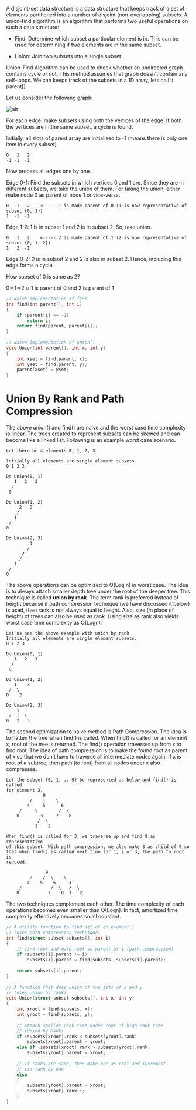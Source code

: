 A disjoint-set data structure is a data structure that keeps track of a set of elements partitioned into a number of disjoint (non-overlapping) subsets. A union-find algorithm is an algorithm that performs two useful operations on such a data structure:

* Find: Determine which subset a particular element is in. This can be used for determining if two elements are in the same subset.

* Union: Join two subsets into a single subset.

Union-Find Algorithm can be used to check whether an undirected graph contains cycle or not. This method assumes that graph doesn’t contain any self-loops. We can keeps track of the subsets in a 1D array, lets call it parent[].

Let us consider the following graph:

![alt](http://www.geeksforgeeks.org/wp-content/uploads/Cycle-in-graph.png)

For each edge, make subsets using both the vertices of the edge. If both the vertices are in the same subset, a cycle is found.

Initially, all slots of parent array are initialized to -1 (means there is only one item in every subset).

```
0   1   2
-1 -1  -1 
```

Now process all edges one by one.

Edge 0-1: Find the subsets in which vertices 0 and 1 are. Since they are in different subsets, we take the union of them. For taking the union, either make node 0 as parent of node 1 or vice-versa.

```
0   1   2    <----- 1 is made parent of 0 (1 is now representative of subset {0, 1})
1  -1  -1
```

Edge 1-2: 1 is in subset 1 and 2 is in subset 2. So, take union.

```
0   1   2    <----- 2 is made parent of 1 (2 is now representative of subset {0, 1, 2})
1   2  -1
```

Edge 0-2: 0 is in subset 2 and 2 is also in subset 2. Hence, including this edge forms a cycle.

How subset of 0 is same as 2?

0->1->2 // 1 is parent of 0 and 2 is parent of 1

```cpp
// Naive implementation of find
int find(int parent[], int i)
{
    if (parent[i] == -1)
        return i;
    return find(parent, parent[i]);
}
  
// Naive implementation of union()
void Union(int parent[], int x, int y)
{
    int xset = find(parent, x);
    int yset = find(parent, y);
    parent[xset] = yset;
}
```

# Union By Rank and Path Compression

The above union() and find() are naive and the worst case time complexity is linear. The trees created to represent subsets can be skewed and can become like a linked list. Following is an example worst case scenario.

```
Let there be 4 elements 0, 1, 2, 3

Initially all elements are single element subsets.
0 1 2 3 

Do Union(0, 1)
   1   2   3  
  /
 0

Do Union(1, 2)
     2   3   
    /
   1
 /
0

Do Union(2, 3)
         3    
        /
      2
     /
   1
 /
0
```

The above operations can be optimized to O(Log n) in worst case. The idea is to always attach smaller depth tree under the root of the deeper tree. This technique is called __union by rank__. The term rank is preferred instead of height because if path compression technique (we have discussed it below) is used, then rank is not always equal to height. Also, size (in place of height) of trees can also be used as rank. Using size as rank also yields worst case time complexity as O(Logn).

```
Let us see the above example with union by rank
Initially all elements are single element subsets.
0 1 2 3 

Do Union(0, 1)
   1   2   3  
  /
 0

Do Union(1, 2)
   1    3
 /  \
0    2

Do Union(2, 3)
    1    
 /  |  \
0   2   3
```

The second optimization to naive method is Path Compression. The idea is to flatten the tree when find() is called. When find() is called for an element x, root of the tree is returned. The find() operation traverses up from x to find root. The idea of path compression is to make the found root as parent of x so that we don’t have to traverse all intermediate nodes again. If x is root of a subtree, then path (to root) from all nodes under x also compresses.

```
Let the subset {0, 1, .. 9} be represented as below and find() is called
for element 3.
              9
         /    |    \  
        4     5      6
     /     \        /  \
    0        3     7    8
            /  \
           1    2  

When find() is called for 3, we traverse up and find 9 as representative
of this subset. With path compression, we also make 3 as child of 9 so 
that when find() is called next time for 1, 2 or 3, the path to root is 
reduced.

               9
         /    /  \    \
        4    5    6     3 
     /           /  \   /  \
    0           7    8  1   2       
```

The two techniques complement each other. The time complexity of each operations becomes even smaller than O(Logn). In fact, amortized time complexity effectively becomes small constant.

```cpp
// A utility function to find set of an element i
// (uses path compression technique)
int find(struct subset subsets[], int i)
{
    // find root and make root as parent of i (path compression)
    if (subsets[i].parent != i)
        subsets[i].parent = find(subsets, subsets[i].parent);
 
    return subsets[i].parent;
}
 
// A function that does union of two sets of x and y
// (uses union by rank)
void Union(struct subset subsets[], int x, int y)
{
    int xroot = find(subsets, x);
    int yroot = find(subsets, y);
 
    // Attach smaller rank tree under root of high rank tree
    // (Union by Rank)
    if (subsets[xroot].rank < subsets[yroot].rank)
        subsets[xroot].parent = yroot;
    else if (subsets[xroot].rank > subsets[yroot].rank)
        subsets[yroot].parent = xroot;
 
    // If ranks are same, then make one as root and increment
    // its rank by one
    else
    {
        subsets[yroot].parent = xroot;
        subsets[xroot].rank++;
    }
}
```
